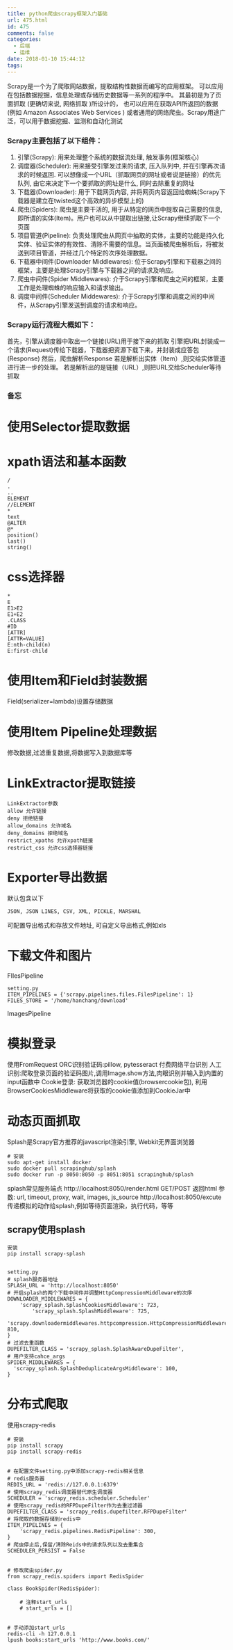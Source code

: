 ```yaml
---
title: python爬虫scrapy框架入门基础
url: 475.html
id: 475
comments: false
categories:
  - 后端
  - 运维
date: 2018-01-10 15:44:12
tags:
---
```


Scrapy是一个为了爬取网站数据，提取结构性数据而编写的应用框架。 可以应用在包括数据挖掘，信息处理或存储历史数据等一系列的程序中。 其最初是为了页面抓取 (更确切来说, 网络抓取 )所设计的， 也可以应用在获取API所返回的数据(例如 Amazon Associates Web Services ) 或者通用的网络爬虫。Scrapy用途广泛，可以用于数据挖掘、监测和自动化测试

### Scrapy主要包括了以下组件：

1.  引擎(Scrapy): 用来处理整个系统的数据流处理, 触发事务(框架核心)
2.  调度器(Scheduler): 用来接受引擎发过来的请求, 压入队列中, 并在引擎再次请求的时候返回. 可以想像成一个URL（抓取网页的网址或者说是链接）的优先队列, 由它来决定下一个要抓取的网址是什么, 同时去除重复的网址
3.  下载器(Downloader): 用于下载网页内容, 并将网页内容返回给蜘蛛(Scrapy下载器是建立在twisted这个高效的异步模型上的)
4.  爬虫(Spiders): 爬虫是主要干活的, 用于从特定的网页中提取自己需要的信息, 即所谓的实体(Item)。用户也可以从中提取出链接,让Scrapy继续抓取下一个页面
5.  项目管道(Pipeline): 负责处理爬虫从网页中抽取的实体，主要的功能是持久化实体、验证实体的有效性、清除不需要的信息。当页面被爬虫解析后，将被发送到项目管道，并经过几个特定的次序处理数据。
6.  下载器中间件(Downloader Middlewares): 位于Scrapy引擎和下载器之间的框架，主要是处理Scrapy引擎与下载器之间的请求及响应。
7.  爬虫中间件(Spider Middlewares): 介于Scrapy引擎和爬虫之间的框架，主要工作是处理蜘蛛的响应输入和请求输出。
8.  调度中间件(Scheduler Middewares): 介于Scrapy引擎和调度之间的中间件，从Scrapy引擎发送到调度的请求和响应。

### Scrapy运行流程大概如下：

首先，引擎从调度器中取出一个链接(URL)用于接下来的抓取 引擎把URL封装成一个请求(Request)传给下载器，下载器把资源下载下来，并封装成应答包(Response) 然后，爬虫解析Response 若是解析出实体（Item）,则交给实体管道进行进一步的处理。 若是解析出的是链接（URL）,则把URL交给Scheduler等待抓取

### 备忘

# 使用Selector提取数据

# xpath语法和基本函数

    /
    .
    ..
    ELEMENT
    //ELEMENT
    *
    text
    @ALTER
    @*
    position()
    last()
    string()
    

# css选择器

    *
    E
    E1>E2
    E1+E2
    .CLASS
    #ID
    [ATTR]
    [ATTR=VALUE]
    E:nth-child(n)
    E:first-child
    

# 使用Item和Field封装数据

Field(serializer=lambda)设置存储数据

# 使用Item Pipeline处理数据

修改数据,过滤重复数据,将数据写入到数据库等

# LinkExtractor提取链接

    LinkExtractor参数
    allow 允许链接
    deny 拒绝链接
    allow_domains 允许域名
    deny_domains 拒绝域名
    restrict_xpaths 允许xpath链接
    restrict_css 允许css选择器链接
    

# Exporter导出数据

默认包含以下

    JSON, JSON LINES, CSV, XML, PICKLE, MARSHAL
    

可配置导出格式和存放文件地址, 可自定义导出格式,例如xls

# 下载文件和图片

FIlesPipeline

    setting.py
    ITEM_PIPELINES = {'scrapy.pipelines.files.FilesPipeline': 1}
    FILES_STORE = '/home/hanchang/download'
    

ImagesPipeline

# 模拟登录

使用FromRequest ORC识别验证码:pillow, pytesseract 付费网络平台识别 人工识别:爬取登录页面的验证码图片,调用Image.show方法,肉眼识别并输入到内置的input函数中 Cookie登录: 获取浏览器的cookie值(browsercookie包), 利用BrowserCookiesMiddleware将获取的cookie值添加到CookieJar中

# 动态页面抓取

Splash是Scrapy官方推荐的javascript渲染引擎, Webkit无界面浏览器

    # 安装
    sudo apt-get install docker
    sudo docker pull scrapinghub/splash
    sudo docker run -p 8050:8050 -p 8051:8051 scrapinghub/splash
    

splash常见服务端点 http://localhost:8050/render.html GET/POST 返回html 参数: url, timeout, proxy, wait, images, js_source http://localhost:8050/excute 传递模拟的动作给splash,例如等待页面渲染，执行代码，等等

## scrapy使用splash

    安装
    pip install scrapy-splash
    

    setting.py
    # splash服务器地址
    SPLASH_URL = 'http://localhost:8050'
    # 开启splash的两个下载中间件并调整HttpCompressionMiddleware的次序
    DOWNLOADER_MIDDLEWARES = {
        'scrapy_splash.SplashCookiesMiddleware': 723,
            'scrapy_splash.SplashMiddleware': 725,
            'scrapy.downloadermiddlewares.httpcompression.HttpCompressionMiddleware': 810,
    }
    # 过滤去重函数
    DUPEFILTER_CLASS = 'scrapy_splash.SplashAwareDupeFilter',
    # 用户支持cahce_args
    SPIDER_MIDDLEWARES = {
      'scrapy_splash.SplashDeduplicateArgsMiddleware': 100,
    }
    

# 分布式爬取

使用scrapy-redis

    # 安装
    pip install scrapy
    pip install scrapy-redis
    

    # 在配置文件setting.py中添加scrapy-redis相关信息
    # redis服务器
    REDIS_URL = 'redis://127.0.0.1:6379'
    # 使用scrapy_redis调度器替代原生调度器
    SCHEDULER = 'scrapy_redis.scheduler.Scheduler'
    # 使用scrapy_redis的RFPDupeFilter作为去重过滤器
    DUPEFILTER_CLASS = 'scrapy_redis.dupefilter.RFPDupeFilter'
    # 将爬取的数据存储到redis中
    ITEM_PIPELINES = {
        'scrapy_redis.pipelines.RedisPipeline': 300,
    }
    # 爬虫停止后,保留/清除Reids中的请求队列以及去重集合
    SCHEDULER_PERSIST = False
    

    # 修改爬虫spider.py
    from scrapy_redis.spiders import RedisSpider
    
    class BookSpider(RedisSpider):
    
        # 注释start_urls
        # start_urls = []
    

    # 手动添加start_urls
    redis-cli -h 127.0.0.1
    lpush books:start_urls 'http://www.books.com/'